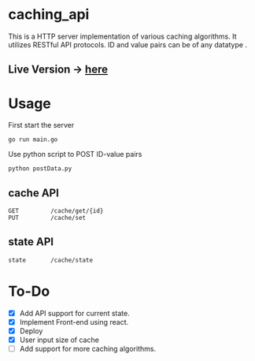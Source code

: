 # caching_api
This is a  HTTP server implementation of various caching algorithms. It utilizes RESTful API protocols. ID and value pairs can be of any datatype .

## Live Version -> [here](http://cache-routine.herokuapp.com)

# Usage

First start the server

```
go run main.go
``` 
Use python script to POST ID-value pairs 
```
python postData.py
```

## cache API
```
GET			/cache/get/{id}
PUT 		/cache/set
```

## state API
```
state 		/cache/state
```

# To-Do
- [x] Add API support for current state.
- [x] Implement Front-end using react.
- [x] Deploy
- [x] User input size of cache
- [ ] Add support for more caching algorithms.
